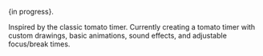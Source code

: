 {in progress}. 

Inspired by the classic tomato timer. Currently creating a tomato timer with custom drawings, basic animations, sound effects, and adjustable focus/break times. 